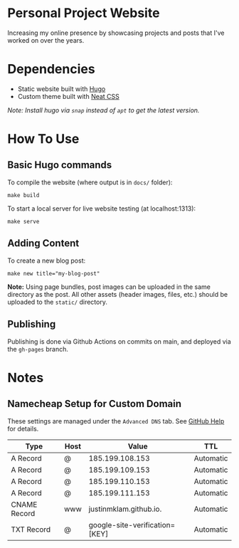 # Personal Project Website
Increasing my online presence by showcasing projects and posts that I've worked on over the years.

# Dependencies
+ Static website built with [Hugo](https://gohugo.io/)
+ Custom theme built with [Neat CSS](https://github.com/codazoda/neatcss)

*Note: Install hugo via `snap` instead of `apt` to get the latest version.*

# How To Use
## Basic Hugo commands
To compile the website (where output is in `docs/` folder):

```
make build
```

To start a local server for live website testing (at localhost:1313):
```
make serve
```
## Adding Content

To create a new blog post:
```
make new title="my-blog-post"
```

__Note:__ Using page bundles, post images can be uploaded in the same directory as the post. All other assets (header images, files, etc.) should be uploaded to the `static/` directory.

## Publishing

Publishing is done via Github Actions on commits on main, and deployed via the `gh-pages` branch.

# Notes
## Namecheap Setup for Custom Domain
These settings are managed under the `Advanced DNS` tab. See [GitHub Help](https://help.github.com/en/articles/setting-up-an-apex-domain#configuring-a-records-with-your-dns-provider) for details.

| Type | Host | Value | TTL |
|---|---|---|---|
| A Record | @ | 185.199.108.153 | Automatic |
| A Record | @ | 185.199.109.153 | Automatic |
| A Record | @ | 185.199.110.153 | Automatic |
| A Record | @ | 185.199.111.153 | Automatic |
| CNAME Record | www | justinmklam.github.io. | Automatic |
| TXT Record | @ | google-site-verification=[KEY] | Automatic |
